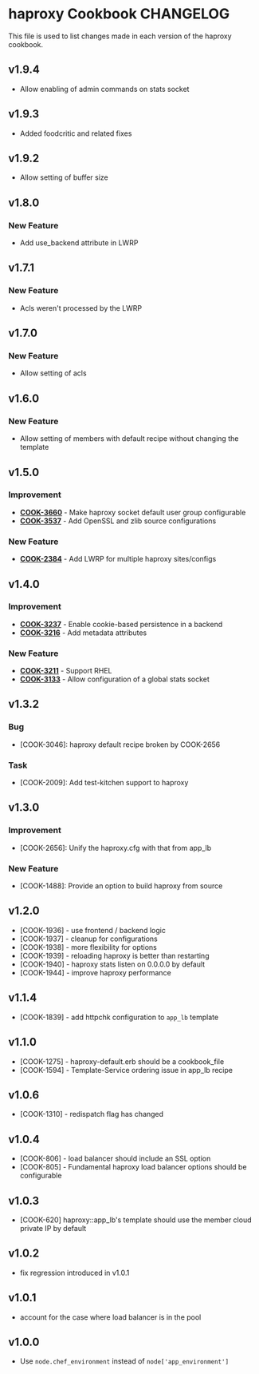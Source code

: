 haproxy Cookbook CHANGELOG
==========================
This file is used to list changes made in each version of the haproxy cookbook.

v1.9.4
------
- Allow enabling of admin commands on stats socket

v1.9.3
------
- Added foodcritic and related fixes

v1.9.2
------
- Allow setting of buffer size

v1.8.0
------
### New Feature
- Add use_backend attribute in LWRP

v1.7.1
------
### New Feature
- Acls weren't processed by the LWRP

v1.7.0
------
### New Feature
- Allow setting of acls

v1.6.0
------
### New Feature
- Allow setting of members with default recipe without changing the template


v1.5.0
------
### Improvement
- **[COOK-3660](https://tickets.opscode.com/browse/COOK-3660)** - Make haproxy socket default user group configurable
- **[COOK-3537](https://tickets.opscode.com/browse/COOK-3537)** - Add OpenSSL and zlib source configurations

### New Feature
- **[COOK-2384](https://tickets.opscode.com/browse/COOK-2384)** - Add LWRP for multiple haproxy sites/configs

v1.4.0
------
### Improvement
- **[COOK-3237](https://tickets.opscode.com/browse/COOK-3237)** - Enable cookie-based persistence in a backend
- **[COOK-3216](https://tickets.opscode.com/browse/COOK-3216)** - Add metadata attributes

### New Feature
- **[COOK-3211](https://tickets.opscode.com/browse/COOK-3211)** - Support RHEL
- **[COOK-3133](https://tickets.opscode.com/browse/COOK-3133)** - Allow configuration of a global stats socket

v1.3.2
------
### Bug
- [COOK-3046]: haproxy default recipe broken by COOK-2656

### Task
- [COOK-2009]: Add test-kitchen support to haproxy

v1.3.0
------
### Improvement
- [COOK-2656]: Unify the haproxy.cfg with that from app_lb

### New Feature
- [COOK-1488]: Provide an option to build haproxy from source

v1.2.0
------
- [COOK-1936] - use frontend / backend logic
- [COOK-1937] - cleanup for configurations
- [COOK-1938] - more flexibility for options
- [COOK-1939] - reloading haproxy is better than restarting
- [COOK-1940] - haproxy stats listen on 0.0.0.0 by default
- [COOK-1944] - improve haproxy performance

v1.1.4
------
- [COOK-1839] - add httpchk configuration to `app_lb` template

v1.1.0
------
- [COOK-1275] - haproxy-default.erb should be a cookbook_file
- [COOK-1594] - Template-Service ordering issue in app_lb recipe

v1.0.6
------
- [COOK-1310] - redispatch flag has changed

v1.0.4
------
- [COOK-806] - load balancer should include an SSL option
- [COOK-805] - Fundamental haproxy load balancer options should be configurable

v1.0.3
------
- [COOK-620] haproxy::app_lb's template should use the member cloud private IP by default

v1.0.2
------
- fix regression introduced in v1.0.1

v1.0.1
------
- account for the case where load balancer is in the pool

v1.0.0
------
- Use `node.chef_environment` instead of `node['app_environment']`
